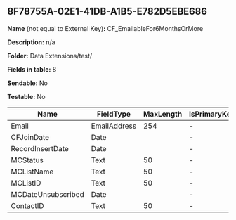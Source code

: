 ## 8F78755A-02E1-41DB-A1B5-E782D5EBE686

**Name** (not equal to External Key)**:** CF_EmailableFor6MonthsOrMore

**Description:** n/a

**Folder:** Data Extensions/test/

**Fields in table:** 8

**Sendable:** No

**Testable:** No

| Name | FieldType | MaxLength | IsPrimaryKey | IsNullable | DefaultValue |
| --- | --- | --- | --- | --- | --- |
| Email | EmailAddress | 254 | - | + |  |
| CFJoinDate | Date |  | - | + |  |
| RecordInsertDate | Date |  | - | + | GetDate() |
| MCStatus | Text | 50 | - | + |  |
| MCListName | Text | 50 | - | + |  |
| MCListID | Text | 50 | - | + |  |
| MCDateUnsubscribed | Date |  | - | + |  |
| ContactID | Text | 50 | - | - |  |
